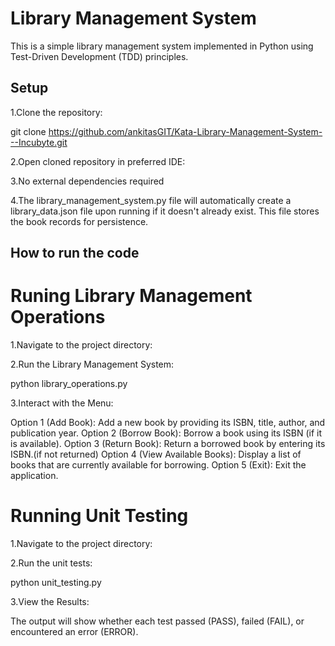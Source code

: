 # Library Management System

This is a simple library management system implemented in Python using Test-Driven Development (TDD) principles.

## Setup

1.Clone the repository:

   git clone https://github.com/ankitasGIT/Kata-Library-Management-System---Incubyte.git

2.Open cloned repository in preferred IDE:

3.No external dependencies required

4.The library_management_system.py file will automatically create a library_data.json file upon running if it doesn't already exist. This file stores the book records for persistence.


## How to run the code

# Runing Library Management Operations

1.Navigate to the project directory:

2.Run the Library Management System:

   python library_operations.py

3.Interact with the Menu:

Option 1 (Add Book): Add a new book by providing its ISBN, title, author, and publication year.
Option 2 (Borrow Book): Borrow a book using its ISBN (if it is available).
Option 3 (Return Book): Return a borrowed book by entering its ISBN.(if not returned)
Option 4 (View Available Books): Display a list of books that are currently available for borrowing.
Option 5 (Exit): Exit the application.


# Running Unit Testing

1.Navigate to the project directory:

2.Run the unit tests:

   python unit_testing.py

3.View the Results:

The output will show whether each test passed (PASS), failed (FAIL), or encountered an error (ERROR).